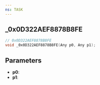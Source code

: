 ```yaml
---
ns: TASK
---
```

## _0x0D322AEF8878B8FE

```c
// 0x0D322AEF8878B8FE
void _0x0D322AEF8878B8FE(Any p0, Any p1);
```

## Parameters
* **p0**:
* **p1**:
